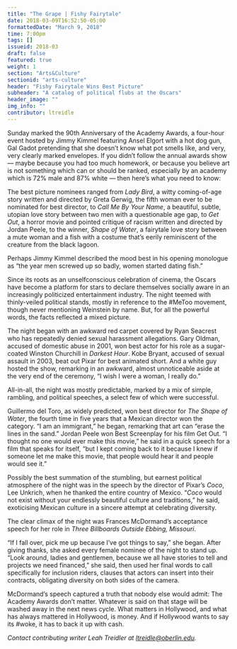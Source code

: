 ```yaml
---
title: "The Grape | Fishy Fairytale"
date: 2018-03-09T16:52:50-05:00
formattedDate: "March 9, 2018"
time: 7:00pm
tags: []
issueid: 2018-03
draft: false
featured: true
weight: 1 
section: "Arts&Culture"
sectionid: "arts-culture"
header: "Fishy Fairytale Wins Best Picture"
subheader: "A catalog of political flubs at the Oscars"
header_image: ""
img_info: ""
contributor: ltreidle
---
```


Sunday marked the 90th Anniversary of the Academy Awards, a four-hour event hosted by Jimmy Kimmel featuring Ansel Elgort with a hot dog gun, Gal Gadot pretending that she doesn’t know what pot smells like, and very, very clearly marked envelopes. If you didn’t follow the annual awards show — maybe because you had too much homework, or because you believe art is not something which can or should be ranked, especially by an academy which is 72% male and 87% white — then here’s what you need to know: 

The best picture nominees ranged from *Lady Bird*, a witty coming-of-age story written and directed by Greta Gerwig, the fifth woman ever to be nominated for best director, to *Call Me By Your Name*, a beautiful, subtle, utopian love story between two men with a questionable age gap, to *Get Out*, a horror movie and pointed critique of racism written and directed by Jordan Peele, to the winner, *Shape of Water*, a fairytale love story between a mute woman and a fish with a costume that’s eerily reminiscent of the creature from the black lagoon. 

Perhaps Jimmy Kimmel described the mood best in his opening monologue as “the year men screwed up so badly, women started dating fish.” 

Since its roots as an unselfconscious celebration of cinema, the Oscars have become a platform for stars to declare themselves socially aware in an increasingly politicized entertainment industry. The night teemed with thinly-veiled political stands, mostly in reference to the #MeToo movement, though never mentioning Weinstein by name. But, for all the powerful words, the facts reflected a mixed picture. 

The night began with an awkward red carpet covered by Ryan Seacrest who has repeatedly denied sexual harassment allegations. Gary Oldman, accused of domestic abuse in 2001, won best actor for his role as a sugar-coated Winston Churchill in *Darkest Hour*. Kobe Bryant, accused of sexual assault in 2003, beat out Pixar for best animated short. And a white guy hosted the show, remarking in an awkward, almost unnoticeable aside at the very end of the ceremony, “I wish I were a woman, I really do.”

All-in-all, the night was mostly predictable, marked by a mix of simple, rambling, and political speeches, a select few of which were successful. 

Guillermo del Toro, as widely predicted, won best director for *The Shape of Water*, the fourth time in five years that a Mexican director won the category. “I am an immigrant,” he began, remarking that art can “erase the lines in the sand.” 
Jordan Peele won Best Screenplay for his film Get Out. “I thought no one would ever make this movie,” he said in a quick speech for a film that speaks for itself, “but I kept coming back to it because I knew if someone let me make this movie, that people would hear it and people would see it.”

Possibly the best summation of the stumbling, but earnest political atmosphere of the night was in the speech by the director of Pixar’s *Coco*, Lee Unkrich, when he thanked the entire country of Mexico. “*Coco* would not exist without your endlessly beautiful culture and traditions,” he said, exoticising Mexican culture in a sincere attempt at celebrating diversity.

The clear climax of the night was Frances McDormand’s acceptance speech for her role in *Three Billboards Outside Ebbing, Missouri*.

“If I fall over, pick me up because I’ve got things to say,” she began. After giving thanks, she asked every female nominee of the night to stand up. “Look around, ladies and gentlemen, because we all have stories to tell and projects we need financed,” she said, then used her final words to call specifically for inclusion riders, clauses that actors can insert into their contracts, obligating diversity on both sides of the camera. 

McDormand’s speech captured a truth that nobody else would admit: The Academy Awards don’t matter. Whatever is said on that stage will be washed away in the next news cycle. What matters in Hollywood, and what has always mattered in Hollywood, is money. And if Hollywood wants to say its #woke, it has to back it up with cash.

*Contact contributing writer Leah Treidler at ltreidle@oberlin.edu.*
